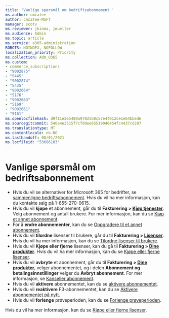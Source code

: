 ```yaml
---
title: 'Vanlige spørsmål om bedriftsabonnement '
ms.author: cmcatee
author: cmcatee-MSFT
manager: scotv
ms.reviewer: jkinma, jmueller
ms.audience: Admin
ms.topic: article
ms.service: o365-administration
ROBOTS: NOINDEX, NOFOLLOW
localization_priority: Priority
ms.collection: Adm_O365
ms.custom:
- commerce_subscriptions
- "9002875"
- "5445"
- "9002874"
- "5435"
- "9002664"
- "5176"
- "9002663"
- "5169"
- "9002661"
- "5161"
ms.openlocfilehash: d9f11e265480a97025b8c57e4f012ce1e64bbed6
ms.sourcegitcommit: 540a4e2515f7cfddee65519046454fc4437cd287
ms.translationtype: MT
ms.contentlocale: nb-NO
ms.lasthandoff: 08/01/2021
ms.locfileid: "53686103"
---
```

# <a name="business-subscription-faq"></a>Vanlige spørsmål om bedriftsabonnement 

- Hvis du vil se alternativer for Microsoft 365 for bedrifter, se [sammenligne bedriftsabonnement](https://www.microsoft.com/microsoft-365/compare-all-microsoft-365-products?&activetab=tab:primaryr2). Hvis du vil ha mer informasjon, kan du kontakte salg på 1-855-270-0615.
- Hvis du vil **kjøpe** et abonnement, går du til **Fakturering > [Kjøp tjenester](https://go.microsoft.com/fwlink/p/?linkid=868433)**. Velg abonnement og antall brukere. For mer informasjon, kan du se [Kjøp et annet abonnement](https://docs.microsoft.com/microsoft-365/commerce/try-or-buy-microsoft-365#buy-a-different-subscription).
- For å **endre abonnementer**, kan du se [Oppgradere til et annet abonnement](https://docs.microsoft.com/microsoft-365/commerce/subscriptions/upgrade-to-different-plan).
- Hvis du vil **tilordne** lisenser til brukere, går du til **Fakturering > [Lisenser](https://go.microsoft.com/fwlink/p/?linkid=842264)**. Hvis du vil ha mer informasjon, kan du se [Tilordne lisenser til brukere](https://docs.microsoft.com/microsoft-365/admin/manage/assign-licenses-to-users).
- Hvis du vil **Kjøpe eller fjerne** lisenser, kan du gå til **Fakturering > [Dine produkter](https://go.microsoft.com/fwlink/p/?linkid=842054)**. Hvis du vil ha mer informasjon, kan du se [Kjøpe eller fjerne lisenser](https://docs.microsoft.com/microsoft-365/commerce/licenses/buy-licenses).
- Hvis du vil **avbryte** et abonnement, går du til **Fakturering > [Dine produkter](https://go.microsoft.com/fwlink/p/?linkid=842054)**, velger abonnementet, og i delen **Abonnement og betalingsinnstillinger** velger du **Avbryt abonnement**. For mer informasjon, se [Kanseller abonnement](https://docs.microsoft.com/microsoft-365/commerce/subscriptions/cancel-your-subscription).
- Hvis du vil **aktivere** abonnementet, kan du se [aktivere abonnementet](https://docs.microsoft.com/alchemyinsights/activate-your-office-365-subscription).
- Hvis du vil **reaktivere** F3-abonnementet, kan du se [Aktivere abonnementet på nytt](https://docs.microsoft.com/alchemyinsights/reactivate-your-subscription).
- Hvis du vil **forlenge** prøveperioden, kan du se [Forlenge prøveperioden](https://docs.microsoft.com/microsoft-365/commerce/extend-your-trial).

Hvis du vil ha mer informasjon, kan du se [Kjøpe eller fjerne lisenser](https://docs.microsoft.com/microsoft-365/commerce/licenses/buy-licenses).